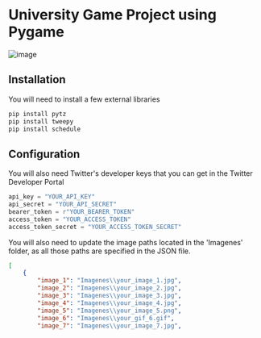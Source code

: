 # University Game Project using Pygame

![image](https://github.com/user-attachments/assets/8da8037a-f2d8-453b-b64a-cbf9c30071b1)

## Installation
You will need to install a few external libraries
```bash
pip install pytz
pip install tweepy
pip install schedule
```

## Configuration
You will also need Twitter's developer keys that you can get in the Twitter Developer Portal 
```python
api_key = "YOUR_API_KEY"
api_secret = "YOUR_API_SECRET"
bearer_token = r"YOUR_BEARER_TOKEN"
access_token = "YOUR_ACCESS_TOKEN"
access_token_secret = "YOUR_ACCESS_TOKEN_SECRET"
```

You will also need to update the image paths located in the 'Imagenes' folder, as all those paths are specified in the JSON file.
```json
[
    {
        "image_1": "Imagenes\\your_image_1.jpg",
        "image_2": "Imagenes\\your_image_2.jpg",
        "image_3": "Imagenes\\your_image_3.jpg",
        "image_4": "Imagenes\\your_image_4.jpg",
        "image_5": "Imagenes\\your_image_5.png",
        "image_6": "Imagenes\\your_gif_6.gif",
        "image_7": "Imagenes\\your_image_7.jpg",
